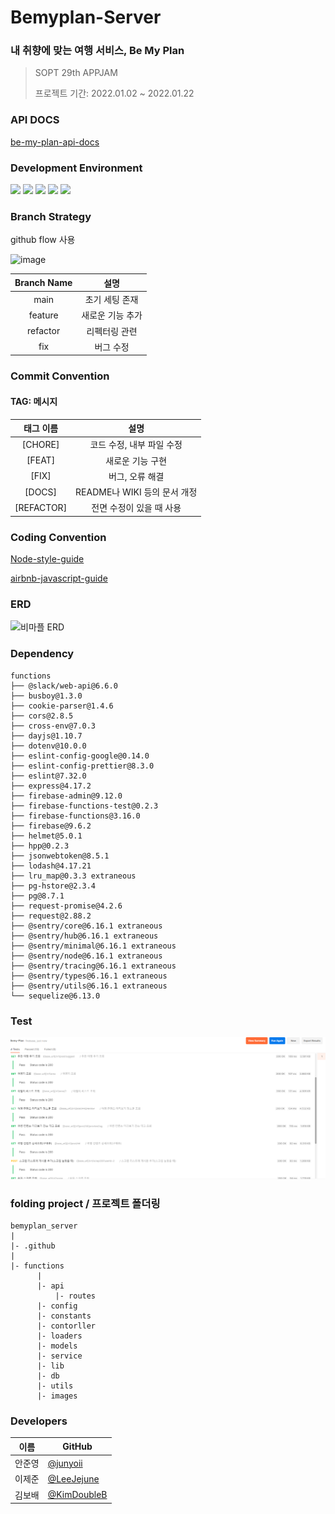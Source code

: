 # Bemyplan-Server  
### 내 취향에 맞는 여행 서비스, Be My Plan


> SOPT 29th APPJAM </b>
>
> 프로젝트 기간: 2022.01.02 ~ 2022.01.22

### API DOCS
[be-my-plan-api-docs](https://wood-sandpaper-707.notion.site/API-bca655150dce4eb8bed070a4cad8c3df)

### Development Environment   
<img src="https://img.shields.io/badge/Node.js-v16-green"/> <img src="https://img.shields.io/badge/PostgreSQL-v12.5-blue"/> <img src="https://img.shields.io/badge/Express-v4.17.2-green"/> <img src="https://img.shields.io/badge/Javascript-es6-yellow"/> <img src="https://img.shields.io/badge/firebase-yellow"/>   

### Branch Strategy

github flow 사용

![image](https://user-images.githubusercontent.com/81547780/148635082-fa1c8853-b33d-4d9d-9707-8fc5778fe423.png)


| Branch Name | 설명 |
| :---: | :-----: |
| main | 초기 세팅 존재 |
| feature | 새로운 기능 추가 |
| refactor | 리펙터링 관련 |
| fix | 버그 수정 |

### Commit Convention
#### TAG: 메시지 

| 태그 이름  |                             설명                             |
| :--------: | :----------------------------------------------------------: |
|  [CHORE]   |                  코드 수정, 내부 파일 수정                   |
|   [FEAT]   |                       새로운 기능 구현                       |
|   [FIX]    |                       버그, 오류 해결                        |
|   [DOCS]   |                 README나 WIKI 등의 문서 개정                 |
| [REFACTOR] |                   전면 수정이 있을 때 사용                   |

### Coding Convention
[Node-style-guide](https://github.com/felixge/node-style-guide)

[airbnb-javascript-guide](https://github.com/airbnb/javascript)


### ERD
![비마플 ERD](https://user-images.githubusercontent.com/81547780/150499866-478d7819-ab2e-44ce-ac30-c2afab50bfa0.PNG)

### Dependency
```
functions
├── @slack/web-api@6.6.0
├── busboy@1.3.0
├── cookie-parser@1.4.6
├── cors@2.8.5
├── cross-env@7.0.3
├── dayjs@1.10.7
├── dotenv@10.0.0
├── eslint-config-google@0.14.0
├── eslint-config-prettier@8.3.0
├── eslint@7.32.0
├── express@4.17.2
├── firebase-admin@9.12.0
├── firebase-functions-test@0.2.3 
├── firebase-functions@3.16.0
├── firebase@9.6.2
├── helmet@5.0.1
├── hpp@0.2.3
├── jsonwebtoken@8.5.1
├── lodash@4.17.21
├── lru_map@0.3.3 extraneous
├── pg-hstore@2.3.4
├── pg@8.7.1
├── request-promise@4.2.6
├── request@2.88.2
├── @sentry/core@6.16.1 extraneous
├── @sentry/hub@6.16.1 extraneous
├── @sentry/minimal@6.16.1 extraneous
├── @sentry/node@6.16.1 extraneous
├── @sentry/tracing@6.16.1 extraneous
├── @sentry/types@6.16.1 extraneous
├── @sentry/utils@6.16.1 extraneous
└── sequelize@6.13.0
```

### Test
![test](./images/runner-test.png)

### folding project / 프로젝트 폴더링

```
bemyplan_server
|
|- .github
|
|- functions
      |
      |- api
          |- routes
      |- config
      |- constants
      |- contorller
      |- loaders
      |- models
      |- service
      |- lib
      |- db
      |- utils
      |- images
```

### Developers

|이름|GitHub|
|---|---|
|안준영|[@junyoii](https://github.com/junyoii)|
|이제준|[@LeeJejune](https://github.com/LeeJejune)|
|김보배|[@KimDoubleB](https://github.com/KimDoubleB)|



